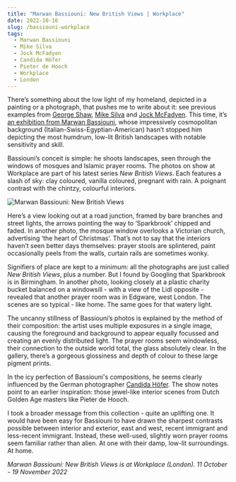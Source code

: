 ```yaml
---
title: "Marwan Bassiouni: New British Views | Workplace"
date: 2022-10-16
slug: /bassiouni-workplace
tags:
  - Marwan Bassiouni
  - Mike Silva
  - Jock McFadyen
  - Candida Höfer
  - Pieter de Hooch
  - Workplace
  - London
---
```


There’s something about the low light of my homeland, depicted in a painting or a photograph, that pushes me to write about it: see previous examples from [George Shaw](/tags/george-shaw), [Mike Silva](/tags/mike-silva) and [Jock McFadyen](/tags/jock-mcfadyen). This time, it’s [an exhibition from Marwan Bassiouni](https://www.workplacegallery.co.uk/exhibitions/271/overview/), whose impressively cosmopolitan background (Italian-Swiss-Egyptian-American) hasn’t stopped him depicting the most humdrum, low-lit British landscapes with notable sensitivity and skill.

Bassiouni’s conceit is simple: he shoots landscapes, seen through the windows of mosques and Islamic prayer rooms. The photos on show at Workplace are part of his latest series *New British Views*. Each features a slash of sky: clay coloured, vanilla coloured, pregnant with rain. A poignant contrast with the chintzy, colourful interiors.

![Marwan Bassiouni: New British Views](/bassiouni-workplace-1.jpeg)

Here’s a view looking out at a road junction, framed by bare branches and street lights, the arrows pointing the way to ‘Sparkbrook’ chipped and faded. In another photo, the mosque window overlooks a Victorian church, advertising ‘the heart of Christmas’. That’s not to say that the interiors haven’t seen better days themselves: prayer stools are splintered, paint occasionally peels from the walls, curtain rails are sometimes wonky.

Signifiers of place are kept to a minimum: all the photographs are just called *New British Views*, plus a number. But I found by Googling that Sparkbrook is in Birmingham. In another photo, looking closely at a plastic charity bucket balanced on a windowsill - with a view of the Lidl opposite - revealed that another prayer room was in Edgware, west London. The scenes are so typical - like home. The same goes for that watery light.

The uncanny stillness of Bassiouni’s photos is explained by the method of their composition: the artist uses multiple exposures in a single image, causing the foreground and background to appear equally focussed and creating an evenly distributed light. The prayer rooms seem windowless, their connection to the outside world total, the glass absolutely clear. In the gallery, there’s a gorgeous glossiness and depth of colour to these large pigment prints.

In the icy perfection of Bassiouni's compositions, he seems clearly influenced by the German photographer [Candida Höfer](/tags/candida-hofer). The show notes point to an earlier inspiration: those jewel-like interior scenes from Dutch Golden Age masters like Pieter de Hooch.

I took a broader message from this collection - quite an uplifting one. It would have been easy for Bassiouni to have drawn the sharpest contrasts possible between interior and exterior, east and west, recent immigrant and less-recent immigrant. Instead, these well-used, slightly worn prayer rooms seem familiar rather than alien. At one with their damp, low-lit surroundings. At home.

*Marwan Bassiouni: New British Views is at Workplace (London). 11 October - 19 November 2022*
